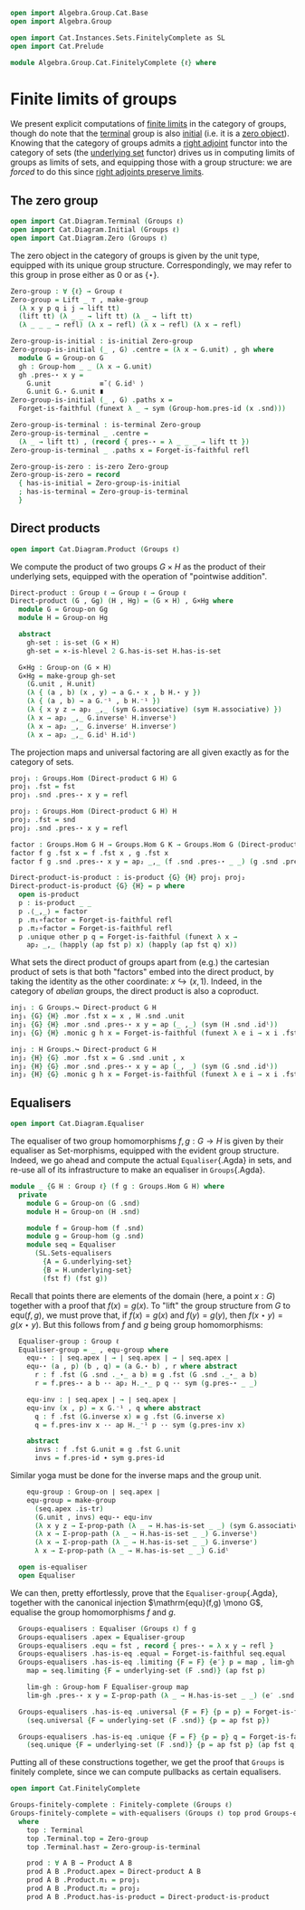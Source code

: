 ```agda
open import Algebra.Group.Cat.Base
open import Algebra.Group

open import Cat.Instances.Sets.FinitelyComplete as SL
open import Cat.Prelude

module Algebra.Group.Cat.FinitelyComplete {ℓ} where
```

<!--
```agda
open Group-hom
open Group-on
open Groups._↪_
private variable
  G H K : Group ℓ
```
-->

# Finite limits of groups

We present explicit computations of [finite limits] in the category of
groups, though do note that the [terminal] group is also [initial] (i.e.
it is a [zero object]). Knowing that the category of groups admits a
[right adjoint] functor into the category of sets (the [underlying set]
functor) drives us in computing limits of groups as limits of sets,
and equipping those with a group structure: we are _forced_ to do this
since [right adjoints preserve limits].

[finite limits]: Cat.FinitelyComplete.html
[terminal]: Cat.Diagram.Terminal.html
[initial]: Cat.Diagram.Initial.html
[zero object]: Cat.Diagram.Zero.html
[right adjoint]: Cat.Functor.Adjoint.html
[underlying set]: Algebra.Group.Cat.Base.html#the-underlying-set
[right adjoints preserve limits]: Cat.Functor.Adjoint.Continuous.html

## The zero group

```agda
open import Cat.Diagram.Terminal (Groups ℓ)
open import Cat.Diagram.Initial (Groups ℓ)
open import Cat.Diagram.Zero (Groups ℓ)
```

The zero object in the category of groups is given by the unit type,
equipped with its unique group structure. Correspondingly, we may refer
to this group in prose either as $0$ or as $\{\star\}$.

```agda
Zero-group : ∀ {ℓ} → Group ℓ
Zero-group = Lift _ ⊤ , make-group
  (λ x y p q i j → lift tt)
  (lift tt) (λ _ _ → lift tt) (λ _ → lift tt)
  (λ _ _ _ → refl) (λ x → refl) (λ x → refl) (λ x → refl)

Zero-group-is-initial : is-initial Zero-group
Zero-group-is-initial (_ , G) .centre = (λ x → G.unit) , gh where
  module G = Group-on G
  gh : Group-hom _ _ (λ x → G.unit)
  gh .pres-⋆ x y =
    G.unit            ≡˘⟨ G.idˡ ⟩
    G.unit G.⋆ G.unit ∎
Zero-group-is-initial (_ , G) .paths x =
  Forget-is-faithful (funext λ _ → sym (Group-hom.pres-id (x .snd)))

Zero-group-is-terminal : is-terminal Zero-group
Zero-group-is-terminal _ .centre =
  (λ _ → lift tt) , (record { pres-⋆ = λ _ _ _ → lift tt })
Zero-group-is-terminal _ .paths x = Forget-is-faithful refl

Zero-group-is-zero : is-zero Zero-group
Zero-group-is-zero = record
  { has-is-initial = Zero-group-is-initial
  ; has-is-terminal = Zero-group-is-terminal
  }
```

## Direct products

```agda
open import Cat.Diagram.Product (Groups ℓ)
```

We compute the product of two groups $G \times H$ as the product of
their underlying sets, equipped with the operation of "pointwise
addition".

```agda
Direct-product : Group ℓ → Group ℓ → Group ℓ
Direct-product (G , Gg) (H , Hg) = (G × H) , G×Hg where
  module G = Group-on Gg
  module H = Group-on Hg

  abstract
    gh-set : is-set (G × H)
    gh-set = ×-is-hlevel 2 G.has-is-set H.has-is-set

  G×Hg : Group-on (G × H)
  G×Hg = make-group gh-set
    (G.unit , H.unit)
    (λ { (a , b) (x , y) → a G.⋆ x , b H.⋆ y })
    (λ { (a , b) → a G.⁻¹ , b H.⁻¹ })
    (λ { x y z → ap₂ _,_ (sym G.associative) (sym H.associative) })
    (λ x → ap₂ _,_ G.inverseˡ H.inverseˡ)
    (λ x → ap₂ _,_ G.inverseʳ H.inverseʳ)
    (λ x → ap₂ _,_ G.idˡ H.idˡ)
```

The projection maps and universal factoring are all given exactly as for
the category of sets.

```agda
proj₁ : Groups.Hom (Direct-product G H) G
proj₁ .fst = fst
proj₁ .snd .pres-⋆ x y = refl

proj₂ : Groups.Hom (Direct-product G H) H
proj₂ .fst = snd
proj₂ .snd .pres-⋆ x y = refl

factor : Groups.Hom G H → Groups.Hom G K → Groups.Hom G (Direct-product H K)
factor f g .fst x = f .fst x , g .fst x
factor f g .snd .pres-⋆ x y = ap₂ _,_ (f .snd .pres-⋆ _ _) (g .snd .pres-⋆ _ _)

Direct-product-is-product : is-product {G} {H} proj₁ proj₂
Direct-product-is-product {G} {H} = p where
  open is-product
  p : is-product _ _
  p .⟨_,_⟩ = factor
  p .π₁∘factor = Forget-is-faithful refl
  p .π₂∘factor = Forget-is-faithful refl
  p .unique other p q = Forget-is-faithful (funext λ x →
    ap₂ _,_ (happly (ap fst p) x) (happly (ap fst q) x))
```

What sets the direct product of groups apart from (e.g.) the cartesian
product of sets is that both "factors" embed into the direct product, by
taking the identity as the other coordinate: $x \hookrightarrow (x, 1)$.
Indeed, in the category of _abelian_ groups, the direct product is also
a coproduct.

```agda
inj₁ : G Groups.↪ Direct-product G H
inj₁ {G} {H} .mor .fst x = x , H .snd .unit
inj₁ {G} {H} .mor .snd .pres-⋆ x y = ap (_ ,_) (sym (H .snd .idˡ))
inj₁ {G} {H} .monic g h x = Forget-is-faithful (funext λ e i → x i .fst e .fst)

inj₂ : H Groups.↪ Direct-product G H
inj₂ {H} {G} .mor .fst x = G .snd .unit , x
inj₂ {H} {G} .mor .snd .pres-⋆ x y = ap (_, _) (sym (G .snd .idˡ))
inj₂ {H} {G} .monic g h x = Forget-is-faithful (funext λ e i → x i .fst e .snd)
```

## Equalisers

```agda
open import Cat.Diagram.Equaliser
```

The equaliser of two group homomorphisms $f, g : G \to H$ is given by
their equaliser as Set-morphisms, equipped with the evident group
structure. Indeed, we go ahead and compute the actual `Equaliser`{.Agda}
in sets, and re-use all of its infrastructure to make an equaliser in
`Groups`{.Agda}.

```agda
module _ {G H : Group ℓ} (f g : Groups.Hom G H) where
  private
    module G = Group-on (G .snd)
    module H = Group-on (H .snd)

    module f = Group-hom (f .snd)
    module g = Group-hom (g .snd)
    module seq = Equaliser
      (SL.Sets-equalisers
        {A = G.underlying-set}
        {B = H.underlying-set}
        (fst f) (fst g))
```

Recall that points there are elements of the domain (here, a point $x :
G$) together with a proof that $f(x) = g(x)$. To "lift" the group
structure from $G$ to $\mathrm{equ}(f,g)$, we must prove that, if $f(x)
= g(x)$ and $f(y) = g(y)$, then $f(x\star y) = g(x\star y)$. But this
follows from $f$ and $g$ being group homomorphisms:

```agda
  Equaliser-group : Group ℓ
  Equaliser-group = _ , equ-group where
    equ-⋆ : ∣ seq.apex ∣ → ∣ seq.apex ∣ → ∣ seq.apex ∣
    equ-⋆ (a , p) (b , q) = (a G.⋆ b) , r where abstract
      r : f .fst (G .snd ._⋆_ a b) ≡ g .fst (G .snd ._⋆_ a b)
      r = f.pres-⋆ a b ·· ap₂ H._⋆_ p q ·· sym (g.pres-⋆ _ _)

    equ-inv : ∣ seq.apex ∣ → ∣ seq.apex ∣
    equ-inv (x , p) = x G.⁻¹ , q where abstract
      q : f .fst (G.inverse x) ≡ g .fst (G.inverse x)
      q = f.pres-inv x ·· ap H._⁻¹ p ·· sym (g.pres-inv x)

    abstract
      invs : f .fst G.unit ≡ g .fst G.unit
      invs = f.pres-id ∙ sym g.pres-id
```

Similar yoga must be done for the inverse maps and the group unit.

```agda
    equ-group : Group-on ∣ seq.apex ∣
    equ-group = make-group
      (seq.apex .is-tr)
      (G.unit , invs) equ-⋆ equ-inv
      (λ x y z → Σ-prop-path (λ _ → H.has-is-set _ _) (sym G.associative))
      (λ x → Σ-prop-path (λ _ → H.has-is-set _ _) G.inverseˡ)
      (λ x → Σ-prop-path (λ _ → H.has-is-set _ _) G.inverseʳ)
      λ x → Σ-prop-path (λ _ → H.has-is-set _ _) G.idˡ

  open is-equaliser
  open Equaliser
```

We can then, pretty effortlessly, prove that the
`Equaliser-group`{.Agda}, together with the canonical injection
$\mathrm{equ}(f,g) \mono G$, equalise the group homomorphisms $f$ and
$g$.

```agda
  Groups-equalisers : Equaliser (Groups ℓ) f g
  Groups-equalisers .apex = Equaliser-group
  Groups-equalisers .equ = fst , record { pres-⋆ = λ x y → refl }
  Groups-equalisers .has-is-eq .equal = Forget-is-faithful seq.equal
  Groups-equalisers .has-is-eq .limiting {F = F} {e′} p = map , lim-gh where
    map = seq.limiting {F = underlying-set (F .snd)} (ap fst p)

    lim-gh : Group-hom F Equaliser-group map
    lim-gh .pres-⋆ x y = Σ-prop-path (λ _ → H.has-is-set _ _) (e′ .snd .pres-⋆ _ _)

  Groups-equalisers .has-is-eq .universal {F = F} {p = p} = Forget-is-faithful
    (seq.universal {F = underlying-set (F .snd)} {p = ap fst p})

  Groups-equalisers .has-is-eq .unique {F = F} {p = p} q = Forget-is-faithful
    (seq.unique {F = underlying-set (F .snd)} {p = ap fst p} (ap fst q))
```

Putting all of these constructions together, we get the proof that
`Groups` is finitely complete, since we can compute pullbacks as certain
equalisers.

```agda
open import Cat.FinitelyComplete

Groups-finitely-complete : Finitely-complete (Groups ℓ)
Groups-finitely-complete = with-equalisers (Groups ℓ) top prod Groups-equalisers
  where
    top : Terminal
    top .Terminal.top = Zero-group
    top .Terminal.has⊤ = Zero-group-is-terminal

    prod : ∀ A B → Product A B
    prod A B .Product.apex = Direct-product A B
    prod A B .Product.π₁ = proj₁
    prod A B .Product.π₂ = proj₂
    prod A B .Product.has-is-product = Direct-product-is-product
```